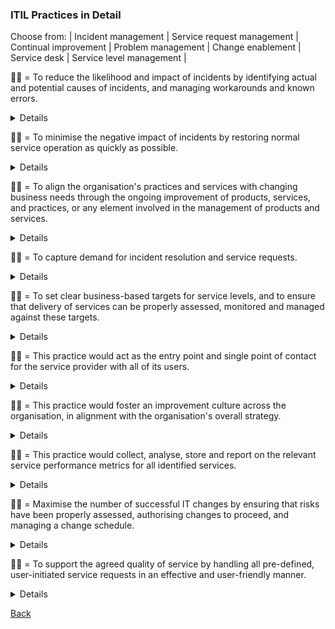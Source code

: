 ### ITIL Practices in Detail

Choose from: | Incident management | Service request management | Continual improvement | Problem management | Change enablement | Service desk | Service level management |

:woman_shrugging: = To reduce the likelihood and impact of incidents by identifying actual and potential causes of incidents, and managing workarounds and known errors.
<details>
<b>Problem Management</b> = To reduce the likelihood and impact of incidents by identifying actual and potential causes of incidents, and managing workarounds and known errors.
</details>

:man_shrugging: = To minimise the negative impact of incidents by restoring normal service operation as quickly as possible.
<details>
<b>Incident Management</b> = To minimise the negative impact of incidents by restoring normal service operation as quickly as possible.
</details>

:woman_shrugging: = To align the organisation's practices and services with changing business needs through the ongoing improvement of products, services, and practices, or any element involved in the management of products and services.
<details>
<b>Continual Improvement</b> = To align the organisation's practices and services with changing business needs through the ongoing improvement of products, services, and practices, or any element involved in the management of products and services.
</details>

:man_shrugging: = To capture demand for incident resolution and service requests.
<details>
<b>Service Desk</b> = To capture demand for incident resolution and service requests.
</details>

:woman_shrugging: = To set clear business-based targets for service levels, and to ensure that delivery of services can be properly assessed, monitored and managed against these targets.
<details>
<b>Service Level Management</b> = To set clear business-based targets for service levels, and to ensure that delivery of services can be properly assessed, monitored and managed against these targets.
</details></b>

:man_shrugging: = This practice would act as the entry point and single point of contact for the service provider with all of its users.
<details>
<b>Service Desk</b> = This practice would act as the entry point and single point of contact for the service provider with all of its users.
</details>

:woman_shrugging: = This practice would foster an improvement culture across the organisation, in alignment with the organisation's overall strategy.
<details>
<b>Continual Improvement</b> = This practice would foster an improvement culture across the organisation, in alignment with the organisation's overall strategy.
</details>

:man_shrugging: = This practice would collect, analyse, store and report on the relevant service performance metrics for all identified services.
<details>
<b>Service Level Management</b> = This practice would collect, analyse, store and report on the relevant service performance metrics for all identified services.
</details>

:woman_shrugging: = Maximise the number of successful IT changes by ensuring that risks have been properly assessed, authorising changes to proceed, and managing a change schedule.
<details>
<b>Change Enablement</b> = Maximise the number of successful IT changes by ensuring that risks have been properly assessed, authorising changes to proceed, and managing a change schedule.
</details>

:man_shrugging: = To support the agreed quality of service by handling all pre-defined, user-initiated service requests in an effective and user-friendly manner.
<details>
<b>Service Request Management</b> = To support the agreed quality of service by handling all pre-defined, user-initiated service requests in an effective and user-friendly manner.
</details>

[Back](README.md)
